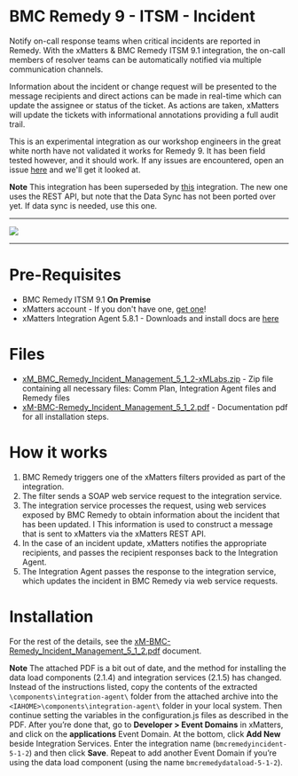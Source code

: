 # BMC Remedy 9 - ITSM - Incident
Notify on-call response teams when critical incidents are reported in Remedy. With the xMatters & BMC Remedy ITSM 9.1 integration, the on-call members of resolver teams can be automatically notified via multiple communication channels.

Information about the incident or change request will be presented to the message recipients and direct actions can be made in real-time which can update the assignee or status of the ticket. As actions are taken, xMatters will update the tickets with informational annotations providing a full audit trail.

This is an experimental integration as our workshop engineers in the great white north have not validated it works for Remedy 9. It has been field tested however, and it should work. If any issues are encountered, open an issue [here](https://github.com/xmatters/xm-labs-bmc-remedy-9/issues) and we'll get it looked at. 

**Note** This integration has been superseded by [this](https://github.com/xmatters/xm-labs-remedy-9-rest-on-prem) integration. The new one uses the REST API, but note that the Data Sync has not been ported over yet. If data sync is needed, use this one. 

---------

<kbd>
  <img src="https://github.com/xmatters/xMatters-Labs/raw/master/media/disclaimer.png">
</kbd>

---------


# Pre-Requisites
* BMC Remedy ITSM 9.1 **On Premise**
* xMatters account - If you don't have one, [get one](https://www.xmatters.com)!
* xMatters Integration Agent 5.8.1 - Downloads and install docs are [here](https://support.xmatters.com/hc/en-us/articles/201463419-Integration-Agent-for-xMatters-5-x-xMatters-On-Demand)

# Files
* [xM_BMC_Remedy_Incident_Management_5_1_2-xMLabs.zip](xM_BMC_Remedy_Incident_Management_5_1_2-xMLabs.zip) - Zip file containing all necessary files: Comm Plan, Integration Agent files and Remedy files
* [xM-BMC-Remedy_Incident_Management_5_1_2.pdf](xM-BMC-Remedy_Incident_Management_5_1_2.pdf) - Documentation pdf for all installation steps.


# How it works
1. BMC Remedy triggers one of the xMatters filters provided as part of the integration.
2. The filter sends a SOAP web service request to the integration service.
3. The integration service processes the request, using web services exposed by BMC Remedy to obtain information about the incident that has been updated.
l This information is used to construct a message that is sent to xMatters via the xMatters REST API.
4. In the case of an incident update, xMatters notifies the appropriate recipients, and passes the recipient responses back to
the Integration Agent.
5. The Integration Agent passes the response to the integration service, which updates the incident in BMC Remedy via web service requests.


# Installation
For the rest of the details, see the [xM-BMC-Remedy_Incident_Management_5_1_2.pdf](xM-BMC-Remedy_Incident_Management_5_1_2.pdf) document. 

**Note**
The attached PDF is a bit out of date, and the method for installing the data load components (2.1.4) and integration services (2.1.5) has changed. 
Instead of the instructions listed, copy the contents of the extracted `\components\integration-agent\` folder from the attached archive into the `<IAHOME>\components\integration-agent\` folder in your local system. Then continue setting the variables in the configuration.js files as described in the PDF.
After you’re done that, go to **Developer > Event Domains** in xMatters, and click on the **applications** Event Domain. At the bottom, click **Add New** beside Integration Services. Enter the integration name (`bmcremedyincident-5-1-2`) and then click **Save**. Repeat to add another Event Domain if you’re using the data load component (using the name `bmcremedydataload-5-1-2`).
